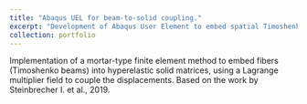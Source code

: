 ```yaml
---
title: "Abaqus UEL for beam-to-solid coupling."
excerpt: "Development of Abaqus User Element to embed spatial Timoshenko beams to hyperelastic solid matrix.<br/><img src='/images/P3_AbaqusUEL.png'>"
collection: portfolio
---
```


Implementation of a mortar-type finite element method to embed fibers (Timoshenko beams) into hyperelastic solid matrices, using a Lagrange multiplier field to couple the displacements. Based on the work by Steinbrecher I. et al., 2019.